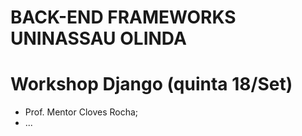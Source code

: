 # BACK-END FRAMEWORKS UNINASSAU OLINDA

# Workshop Django (quinta 18/Set)
- Prof. Mentor Cloves Rocha;
- ...
